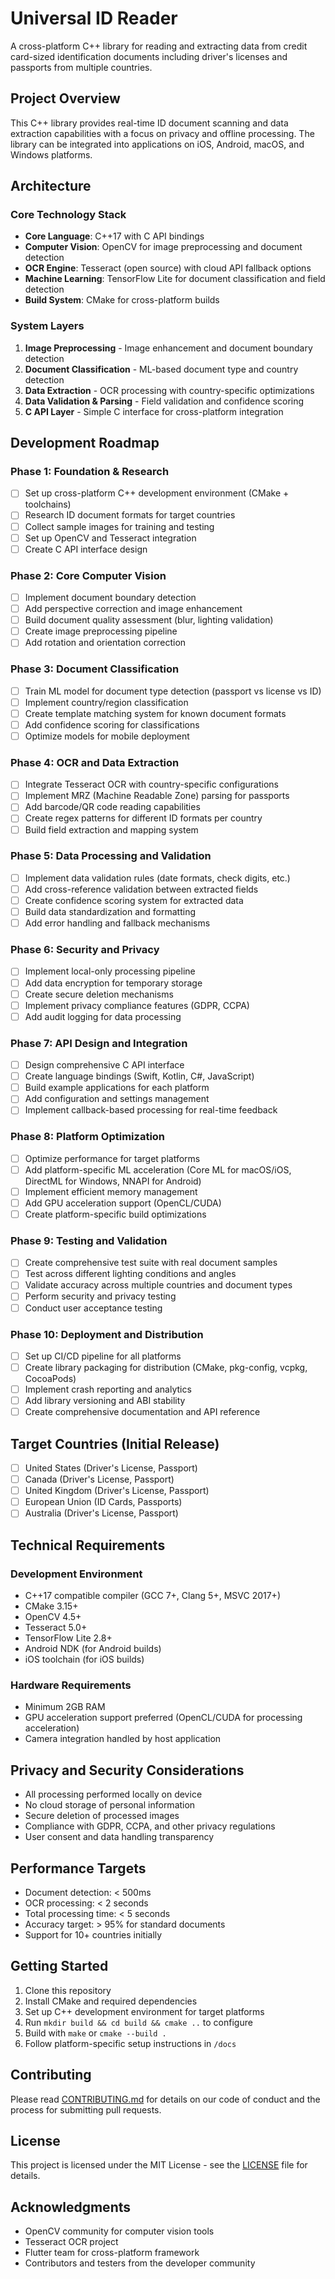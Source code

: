 # Universal ID Reader

A cross-platform C++ library for reading and extracting data from credit card-sized identification documents including driver's licenses and passports from multiple countries.

## Project Overview

This C++ library provides real-time ID document scanning and data extraction capabilities with a focus on privacy and offline processing. The library can be integrated into applications on iOS, Android, macOS, and Windows platforms.

## Architecture

### Core Technology Stack
- **Core Language**: C++17 with C API bindings
- **Computer Vision**: OpenCV for image preprocessing and document detection
- **OCR Engine**: Tesseract (open source) with cloud API fallback options
- **Machine Learning**: TensorFlow Lite for document classification and field detection
- **Build System**: CMake for cross-platform builds

### System Layers
1. **Image Preprocessing** - Image enhancement and document boundary detection
2. **Document Classification** - ML-based document type and country detection
3. **Data Extraction** - OCR processing with country-specific optimizations
4. **Data Validation & Parsing** - Field validation and confidence scoring
5. **C API Layer** - Simple C interface for cross-platform integration

## Development Roadmap

### Phase 1: Foundation & Research
- [ ] Set up cross-platform C++ development environment (CMake + toolchains)
- [ ] Research ID document formats for target countries
- [ ] Collect sample images for training and testing
- [ ] Set up OpenCV and Tesseract integration
- [ ] Create C API interface design

### Phase 2: Core Computer Vision
- [ ] Implement document boundary detection
- [ ] Add perspective correction and image enhancement
- [ ] Build document quality assessment (blur, lighting validation)
- [ ] Create image preprocessing pipeline
- [ ] Add rotation and orientation correction

### Phase 3: Document Classification
- [ ] Train ML model for document type detection (passport vs license vs ID)
- [ ] Implement country/region classification
- [ ] Create template matching system for known document formats
- [ ] Add confidence scoring for classifications
- [ ] Optimize models for mobile deployment

### Phase 4: OCR and Data Extraction
- [ ] Integrate Tesseract OCR with country-specific configurations
- [ ] Implement MRZ (Machine Readable Zone) parsing for passports
- [ ] Add barcode/QR code reading capabilities
- [ ] Create regex patterns for different ID formats per country
- [ ] Build field extraction and mapping system

### Phase 5: Data Processing and Validation
- [ ] Implement data validation rules (date formats, check digits, etc.)
- [ ] Add cross-reference validation between extracted fields
- [ ] Create confidence scoring system for extracted data
- [ ] Build data standardization and formatting
- [ ] Add error handling and fallback mechanisms

### Phase 6: Security and Privacy
- [ ] Implement local-only processing pipeline
- [ ] Add data encryption for temporary storage
- [ ] Create secure deletion mechanisms
- [ ] Implement privacy compliance features (GDPR, CCPA)
- [ ] Add audit logging for data processing

### Phase 7: API Design and Integration
- [ ] Design comprehensive C API interface
- [ ] Create language bindings (Swift, Kotlin, C#, JavaScript)
- [ ] Build example applications for each platform
- [ ] Add configuration and settings management
- [ ] Implement callback-based processing for real-time feedback

### Phase 8: Platform Optimization
- [ ] Optimize performance for target platforms
- [ ] Add platform-specific ML acceleration (Core ML for macOS/iOS, DirectML for Windows, NNAPI for Android)
- [ ] Implement efficient memory management
- [ ] Add GPU acceleration support (OpenCL/CUDA)
- [ ] Create platform-specific build optimizations

### Phase 9: Testing and Validation
- [ ] Create comprehensive test suite with real document samples
- [ ] Test across different lighting conditions and angles
- [ ] Validate accuracy across multiple countries and document types
- [ ] Perform security and privacy testing
- [ ] Conduct user acceptance testing

### Phase 10: Deployment and Distribution
- [ ] Set up CI/CD pipeline for all platforms
- [ ] Create library packaging for distribution (CMake, pkg-config, vcpkg, CocoaPods)
- [ ] Implement crash reporting and analytics
- [ ] Add library versioning and ABI stability
- [ ] Create comprehensive documentation and API reference

## Target Countries (Initial Release)
- [ ] United States (Driver's License, Passport)
- [ ] Canada (Driver's License, Passport)
- [ ] United Kingdom (Driver's License, Passport)
- [ ] European Union (ID Cards, Passports)
- [ ] Australia (Driver's License, Passport)

## Technical Requirements

### Development Environment
- C++17 compatible compiler (GCC 7+, Clang 5+, MSVC 2017+)
- CMake 3.15+
- OpenCV 4.5+
- Tesseract 5.0+
- TensorFlow Lite 2.8+
- Android NDK (for Android builds)
- iOS toolchain (for iOS builds)

### Hardware Requirements
- Minimum 2GB RAM
- GPU acceleration support preferred (OpenCL/CUDA for processing acceleration)
- Camera integration handled by host application

## Privacy and Security Considerations
- All processing performed locally on device
- No cloud storage of personal information
- Secure deletion of processed images
- Compliance with GDPR, CCPA, and other privacy regulations
- User consent and data handling transparency

## Performance Targets
- Document detection: < 500ms
- OCR processing: < 2 seconds
- Total processing time: < 5 seconds
- Accuracy target: > 95% for standard documents
- Support for 10+ countries initially

## Getting Started

1. Clone this repository
2. Install CMake and required dependencies
3. Set up C++ development environment for target platforms
4. Run `mkdir build && cd build && cmake ..` to configure
5. Build with `make` or `cmake --build .`
6. Follow platform-specific setup instructions in `/docs`

## Contributing

Please read [CONTRIBUTING.md](CONTRIBUTING.md) for details on our code of conduct and the process for submitting pull requests.

## License

This project is licensed under the MIT License - see the [LICENSE](LICENSE) file for details.

## Acknowledgments

- OpenCV community for computer vision tools
- Tesseract OCR project
- Flutter team for cross-platform framework
- Contributors and testers from the developer community
